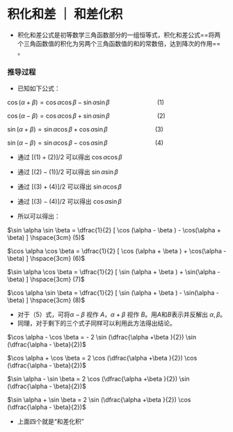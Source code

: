 # 积化和差 ｜ 和差化积


- 积化和差公式是初等数学三角函数部分的一组恒等式，积化和差公式==将两个三角函数值的积化为另两个三角函数值的和的常数倍，达到降次的作用== 。

### 推导过程

- 已知如下公式：

$\cos (\alpha + \beta) = \cos\alpha \cos \beta - \sin \alpha \sin \beta  \hspace{3cm} (1)$ 

$\cos (\alpha - \beta) = \cos\alpha \cos \beta + \sin \alpha \sin  \beta\hspace{3cm} (2)$

$\sin (\alpha + \beta ) = \sin \alpha \cos \beta + \cos \alpha \sin \beta \hspace{3cm} (3)$

$\sin (\alpha - \beta ) = \sin \alpha \cos \beta - \cos \alpha \sin \beta \hspace{3cm} (4)$

- 通过 $[ (1) + (2) ] / 2$ 可以得出 $\cos \alpha \cos \beta$
- 通过 $[ (2) - (1) ] / 2$ 可以得出 $\sin \alpha \sin \beta$
- 通过 $[ (3) + (4) ] / 2$ 可以得出 $\sin \alpha \cos \beta$
- 通过 $[ (3) - (4) ] / 2$ 可以得出 $\cos \alpha \sin \beta$

- 所以可以得出：

$\sin \alpha \sin \beta = \dfrac{1}{2} [ \cos (\alpha - \beta ) - \cos(\alpha + \beta) ] \hspace{3cm} (5)$

$\cos \alpha \cos \beta = \dfrac{1}{2} [ \cos (\alpha + \beta ) + \cos(\alpha - \beta) ] \hspace{3cm} (6)$

$\sin \alpha \cos \beta = \dfrac{1}{2} [ \sin (\alpha + \beta ) + \sin(\alpha - \beta) ] \hspace{3cm} (7)$

$\cos \alpha \sin \beta = \dfrac{1}{2} [ \sin (\alpha + \beta ) - \sin(\alpha - \beta) ] \hspace{3cm} (8)$


- 对于（5）式，可将$\alpha - \beta$ 视作 $A$，$\alpha + \beta$ 视作 $B$。用$A$和$B$表示并反解出 $\alpha, \beta$。
- 同理，对于剩下的三个式子同样可以利用此方法得出结论。

$\cos \alpha - \cos \beta = - 2 \sin (\dfrac{\alpha +\beta }{2})  \sin (\dfrac{\alpha - \beta}{2})$

$\cos \alpha + \cos \beta =  2 \cos (\dfrac{\alpha +\beta }{2})  \cos (\dfrac{\alpha - \beta}{2})$

$\sin \alpha - \sin \beta =  2 \cos (\dfrac{\alpha +\beta }{2})  \sin (\dfrac{\alpha - \beta}{2})$

$\sin \alpha + \sin \beta = 2 \sin (\dfrac{\alpha +\beta }{2})  \cos (\dfrac{\alpha - \beta}{2})$

- 上面四个就是“和差化积”